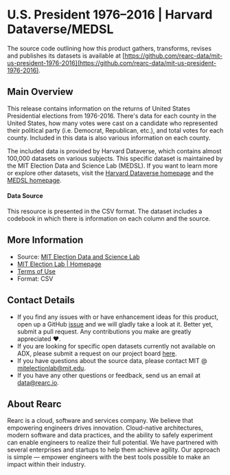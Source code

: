 U.S. President 1976–2016 | Harvard Dataverse/MEDSL
========================= 

The source code outlining how this product gathers, transforms, revises and publishes its datasets is available at [https://github.com/rearc-data/mit-us-president-1976-2016](https://github.com/rearc-data/mit-us-president-1976-2016).

## Main Overview

This release contains information on the returns of United States Presidential elections from 1976-2016. There's data for each county in the United States, how many votes were cast on a candidate who represented their political party (i.e. Democrat, Republican, etc.), and total votes for each county. Included in this data is also various information on each county.
  
The included data is provided by Harvard Dataverse, which contains almost 100,000 datasets on various subjects. This specific dataset is maintained by the MIT Election Data and Science Lab (MEDSL). If you want to learn more or explore other datasets, visit the [Harvard Dataverse homepage](https://dataverse.harvard.edu/) and the [MEDSL homepage](https://electionlab.mit.edu/). 


#### Data Source

This resource is presented in the CSV format. The dataset includes a codebook in which there is information on each column and the source.


## More Information
- Source: [MIT Election Data and Science Lab](https://dataverse.harvard.edu/dataset.xhtml?persistentId=doi:10.7910/DVN/42MVDX)
- [MIT Election Lab | Homepage](https://electionlab.mit.edu/)
- [Terms of Use](https://dataverse.org/best-practices/dataverse-community-norms)
- Format: CSV

## Contact Details
- If you find any issues with or have enhancement ideas for this product, open up a GitHub [issue](https://github.com/rearc-data/mit-us-president-1976-2016/issues) and we will gladly take a look at it. Better yet, submit a pull request. Any contributions you make are greatly appreciated :heart:.
- If you are looking for specific open datasets currently not available on ADX, please submit a request on our project board [here](https://github.com/rearc-data/covid-datasets-aws-data-exchange/projects/1).
- If you have questions about the source data, please contact MIT @ mitelectionlab@mit.edu.
- If you have any other questions or feedback, send us an email at data@rearc.io.

## About Rearc
Rearc is a cloud, software and services company. We believe that empowering engineers drives innovation. Cloud-native architectures, modern software and data practices, and the ability to safely experiment can enable engineers to realize their full potential. We have partnered with several enterprises and startups to help them achieve agility. Our approach is simple — empower engineers with the best tools possible to make an impact within their industry.
